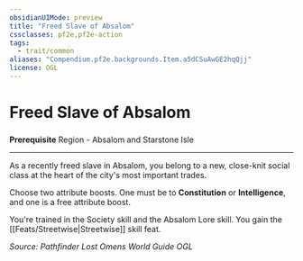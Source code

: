 ```yaml
---
obsidianUIMode: preview
title: "Freed Slave of Absalom"
cssclasses: pf2e,pf2e-action
tags:
  - trait/common
aliases: "Compendium.pf2e.backgrounds.Item.a5dCSuAwGE2hqQjj"
license: OGL
---
```

# Freed Slave of Absalom

### 






**Prerequisite** Region - Absalom and Starstone Isle

* * *

As a recently freed slave in Absalom, you belong to a new, close-knit social class at the heart of the city's most important trades.

Choose two attribute boosts. One must be to **Constitution** or **Intelligence**, and one is a free attribute boost.

You're trained in the Society skill and the Absalom Lore skill. You gain the [[Feats/Streetwise|Streetwise]] skill feat.

*Source: Pathfinder Lost Omens World Guide*
*OGL*